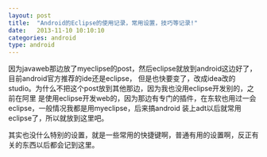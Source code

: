 ```yaml
---
layout: post
title:  "Android的Eclipse的使用记录，常用设置，技巧等记录!"
date:   2013-11-10 10:10:10
categories: android
type: android
---
```


因为javaweb那边放了myeclipse的post，然后eclipse就放到android这边好了，目前android官方推荐的ide还是eclipse，
但是也快要变了，改成idea改的studio。为什么不把这个post放到其他那边，因为我也没用eclipse开发别的，之前在阿里
是使用eclipse开发web的，因为那边有专门的插件，在东软也用过一会eclipse，一般情况我都是用myeclipse，后来搞android
装上adt以后就常用eclipse了，所以就放到这里吧。

其实也没什么特别的设置，就是一些常用的快捷键啊，普通有用的设置啊，反正有关的东西以后都会记到这里。
